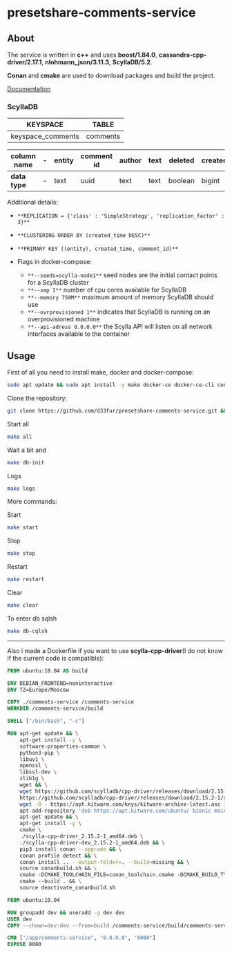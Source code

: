 # presetshare-comments-service
## About
The service is written in **c++** and uses **boost/1.84.0**, **cassandra-cpp-driver/2.17.1**, **nlohmann_json/3.11.3**, **ScyllaDB/5.2**.

**Conan** and **cmake** are used to download packages and build the project.

[Documentation](https://d33fur.github.io/presetshare-comments-service/index.html)

### ScyllaDB

|**KEYSPACE**|**TABLE**|
|----|----|
|keyspace_comments|comments|

|**column name**|-|entity|comment id|author|text|deleted|created_by|created_time|updated_time|
|----|----|----|----|----|----|----|----|----|----|
|**data type**|-|text|uuid|text|text|boolean|bigint|bigint|bigint|

Additional details:

- ```**REPLICATION = {'class' : 'SimpleStrategy', 'replication_factor' : 3}**```

- ```**CLUSTERING ORDER BY (created_time DESC)**```

- ```**PRIMARY KEY ((entity), created_time, comment_id)**```

- Flags in docker-compose:
    - ```**--seeds=scylla-node1**``` seed nodes are the initial contact points for a ScyllaDB cluster
    - ```**--smp 1**``` number of cpu cores available for ScyllaDB
    - ```**--memory 750M**``` maximum amount of memory ScyllaDB should use
    - ```**--ovrprovisioned 1**``` indicates that ScyllaDB is running on an overprovisioned machine
    - ```**--api-adress 0.0.0.0**``` the Scylla API will listen on all network interfaces available to the container
## Usage
First of all you need to install make, docker and docker-compose:
```bash
sudo apt update && sudo apt install -y make docker-ce docker-ce-cli containerd.io docker-compose-plugin
```
Clone the repository:
```bash
git clone https://github.com/d33fur/presetshare-comments-service.git && cd presetshare-comments-service
```
Start all
```bash
make all
```
Wait a bit and
```bash
make db-init
```
Logs
```bash
make logs
```
More commands:

Start
```bash
make start
```
Stop
```bash
make stop
```
Restart
```bash
make restart
```
Clear
```bash
make clear
```
To enter db sqlsh
```bash
make db-cqlsh
```

--------
Also i made a Dockerfile if you want to use **scylla-cpp-driver**(I do not know if the current code is compatible):
```dockerfile
FROM ubuntu:18.04 AS build

ENV DEBIAN_FRONTEND=noninteractive
ENV TZ=Europe/Moscow

COPY ./comments-service /comments-service
WORKDIR /comments-service/build

SHELL ["/bin/bash", "-c"]

RUN apt-get update && \
    apt-get install -y \
    software-properties-common \
    python3-pip \
    libuv1 \
    openssl \
    libssl-dev \
    zlib1g \
    wget && \
    wget https://github.com/scylladb/cpp-driver/releases/download/2.15.2-1/scylla-cpp-driver_2.15.2-1_amd64.deb \
    https://github.com/scylladb/cpp-driver/releases/download/2.15.2-1/scylla-cpp-driver-dev_2.15.2-1_amd64.deb && \
    wget -O - https://apt.kitware.com/keys/kitware-archive-latest.asc 2>/dev/null | gpg --dearmor - | tee /etc/apt/trusted.gpg.d/kitware.gpg >/dev/null && \
    apt-add-repository 'deb https://apt.kitware.com/ubuntu/ bionic main' && \
    apt-get update && \
    apt-get install -y \
    cmake \
    ./scylla-cpp-driver_2.15.2-1_amd64.deb \
    ./scylla-cpp-driver-dev_2.15.2-1_amd64.deb && \
    pip3 install conan --upgrade && \
    conan profile detect && \
    conan install .. --output-folder=. --build=missing && \ 
    source conanbuild.sh && \
    cmake -DCMAKE_TOOLCHAIN_FILE=conan_toolchain.cmake -DCMAKE_BUILD_TYPE=Release .. && \
    cmake --build . && \
    source deactivate_conanbuild.sh

FROM ubuntu:18.04

RUN groupadd dev && useradd -g dev dev
USER dev
COPY --chown=dev:dev --from=build /comments-service/build/comments-service /app/comments-service

CMD ["/app/comments-service", "0.0.0.0", "8080"]
EXPOSE 8080
```
